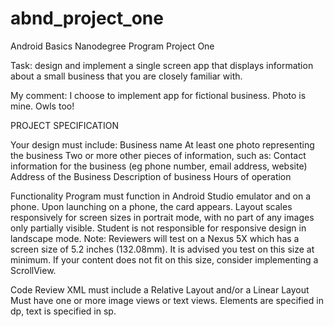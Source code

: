 # abnd_project_one
Android Basics Nanodegree Program Project One

Task: design and implement a single screen app that displays information about a small business that you are closely familiar with.

My comment: I choose to implement app for fictional business. Photo is mine. Owls too!

PROJECT SPECIFICATION

Your design must include:
Business name
At least one photo representing the business
Two or more other pieces of information, such as:
  Contact information for the business (eg phone number, email address, website)
  Address of the Business
  Description of business
  Hours of operation

Functionality
Program must function in Android Studio emulator and on a phone. Upon launching on a phone, the card appears.
Layout scales responsively for screen sizes in portrait mode, with no part of any images only partially visible. Student is not responsible for responsive design in landscape mode.
Note: Reviewers will test on a Nexus 5X which has a screen size of 5.2 inches (132.08mm). It is advised you test on this size at minimum. If your content does not fit on this size, consider implementing a ScrollView.

Code Review
XML must include a Relative Layout and/or a Linear Layout
Must have one or more image views or text views.
Elements are specified in dp, text is specified in sp.



